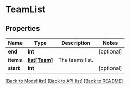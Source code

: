 # TeamList

## Properties
Name | Type | Description | Notes
------------ | ------------- | ------------- | -------------
**end** | **int** |  | [optional] 
**items** | [**list[Team]**](Team.md) | The teams list. | 
**start** | **int** |  | [optional] 

[[Back to Model list]](../README.md#documentation-for-models) [[Back to API list]](../README.md#documentation-for-api-endpoints) [[Back to README]](../README.md)


